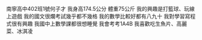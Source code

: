 南寧高中402班1號何子才
我身高174.5公分
體重75公斤
我的興趣是打籃球、玩線上遊戲
我的國文很爛考試幾乎都不幾格
我的數學比較好都有八九十
我對學習寫程式很有興趣
我國中上數學課都很想睡覺
我會考考1A4B
我喜歡吃生魚片、高麗菜、冰淇凌
